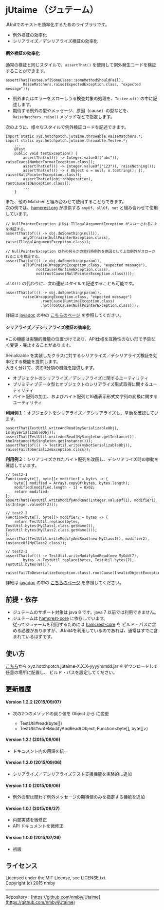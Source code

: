 # jUtaime （ジュテーム）
JUnitでのテストを効率化するためのライブラリです。  
* 例外検証の効率化  
* シリアライズ／デシリアライズ検証の効率化  
  
  
#### 例外検証の効率化

通常の検証と同じスタイルで、`assertThat()` を使用して例外発生コードを検証することができます。  

    assertThat(Testee.of(SomeClass::someMethodShouldFail),
            RaiseMatchers.raise(ExpectedException.class, "expected message"));

* 例外またはエラーをスローしうる検査対象の処理を、`Testee.of()` の中に記述します。
* 期待する例外の型やメッセージ、原因（cause）の型などを、`RaiseMatchers.raise()` メソッドなどで指定します。

次のように、様々なスタイルで例外検証コードを記述できます。  

    import static xyz.hotchpotch.jutaime.throwable.RaiseMatchers.*;
    import static xyz.hotchpotch.jutaime.throwable.Testee.*;
        ...
        @Test
        public void testException() {
            assertThat(of(() -> Integer.valueOf("abc")), raiseExact(NumberFormatException.class));
            assertThat(of(() -> Integer.valueOf("123")), raiseNothing());
            assertThat(of(() -> { Object o = null; o.toString(); }), raise(NullPointerException.class));
            assertThat(of(obj::dbOperation), rootCause(IOException.class));
            ...
        }

また、他の Matcher と組み合わせて使用することもできます。  
次の例では、[hamcrest.org](http://hamcrest.org/JavaHamcrest/) が提供する `anyOf`、`allOf`、`not` と組み合わせて使用しています。  

    // NullPointerException または IllegalArgumentException がスローされることを検証する。
    assertThat(of(() -> obj.doSomething(null)),
            anyOf(raise(NullPointerException.class), raise(IllegalArgumentException.class));
    
    // NullPointerException 以外の何らかの実行時例外を原因として上位例外がスローされることを検証する。
    assertThat(of(() -> obj.doSomething(param)),
            allOf(raise(WrappingException.class, "expected message"),
                  rootCause(RuntimeException.class),
                  not(rootCause(NullPointerException.class))));

`allOf()` の代わりに、次の連結スタイルで記述することも可能です。  

    assertThat(of(() -> obj.doSomething(param)),
            raise(WrappingException.class, "expected message")
                    .rootCause(RuntimeException.class)
                    .not(rootCause(NullPointerException.class)));

詳細は [javadoc](http://nmby.github.io/jUtaime/api-docs/index.html) の中の
[こちらのページ](http://nmby.github.io/jUtaime/api-docs/xyz/hotchpotch/jutaime/throwable/package-summary.html)
を参照してください。  
  
#### シリアライズ／デシリアライズ検証の効率化

※この機能は実験的機能の位置づけであり、API仕様を互換性のない形で予告なく変更・廃止することがあります。  
  
Serializable を実装したクラスに対するシリアライズ／デシリアライズ検証を効率化する機能を提供します。  
大きく分けて、次の3分類の機能を提供します。  
* オブジェクトのシリアライズ／デシリアライズに関するユーティリティ  
* プリミティブデータ型とオブジェクトのシリアライズ形式取得に関するユーティリティ  
* バイト配列の加工、およびバイト配列と16進表示形式文字列の変換に関するユーティリティ  
  
**利用例１**：オブジェクトをシリアライズ／デシリアライズし、挙動を確認しています。

    assertThat(TestUtil.writeAndRead(mySerializableObj), is(mySerializableObj));
    assertThat(TestUtil.writeAndRead(MySingleton.getInstance()), theInstance(MySingleton.getInstance()));
    assertThat(of(() -> TestUtil.write(myNotSerializableObj)), raise(FailToSerializeException.class));

**利用例２**：シリアライズされたバイト配列を改竄し、デシリアライズ時の挙動を確認しています。

    // test2-1
    Function<byte[], byte[]> modifier1 = bytes -> {
        byte[] modified = Arrays.copyOf(bytes, bytes.length);
        modified[modified.length - 1] = 0x02;
        return modified;
    };
    assertThat(TestUtil.writeModifyAndRead(Integer.valueOf(1), modifier1), is(Integer.valueOf(2)));
    
    // test2-2
    Function<byte[], byte[]> modifier2 = bytes -> {
        return TestUtil.replace(bytes, TestUtil.bytes(MyClass1.class.getName()), TestUtil.bytes(MyClass2.class.getName()));
    };
    assertThat(TestUtil.writeModifyAndRead(new MyClass1(), modifier2), instanceOf(MyClass2.class));
    
    // test2-3
    assertThat(of(() -> TestUtil.writeModifyAndRead(new MyOdd(7),
            bytes -> TestUtil.replace(bytes, TestUtil.bytes(7), TestUtil.bytes(8)))),
            raise(FailToDeserializeException.class).rootCause(InvalidObjectException.class));

詳細は [javadoc](http://nmby.github.io/jUtaime/api-docs/index.html) の中の
[こちらのページ](http://nmby.github.io/jUtaime/api-docs/xyz/hotchpotch/jutaime/serializable/experimental/TestUtil.html)
を参照してください。  

## 前提・依存
* ジュテームのサポート対象は java 8 です。java 7 以前では利用できません。
* ジュテームは [hamcrest-core](http://search.maven.org/#search%7Cga%7C1%7Cg%3Aorg.hamcrest) に依存しています。  
従ってジュテームを利用するためには [hamcrest-core](http://search.maven.org/#search%7Cga%7C1%7Cg%3Aorg.hamcrest) を
ビルド・パスに含める必要がありますが、JUnit4を利用しているのであれば、通常はすでに含まれているはずです。  

## 使い方
[こちら](https://github.com/nmby/jUtaime/releases)から xyz.hotchpotch.jutaime-X.X.X-yyyymmdd.jar をダウンロードして任意の場所に配置し、
ビルド・パスを設定してください。  

## 更新履歴
#### Version 1.2.2 (2015/09/07)
* 次の2つのメソッドの戻り値を Object から <T> に変更
  - TestUtil#read(byte[])
  - TestUtil#writeModifyAndRead(Object, Function<byte[], byte[]>)

#### Version 1.2.1 (2015/09/06)
* ドキュメント内の用語を統一

#### Version 1.2.0 (2015/09/06)
* シリアライズ／デシリアライズテスト支援機能を実験的に追加

#### Version 1.1.0 (2015/09/06)
* 例外の型は問わず例外メッセージの期待値のみを指定する機能を追加

#### Version 1.0.1 (2015/08/27)
* 内部実装を微修正
* API ドキュメントを微修正

#### Version 1.0.0 (2015/07/26)
* 初版

## ライセンス
Licensed under the MIT License, see LICENSE.txt.  
Copyright (c) 2015 nmby  

---
Repository : [https://github.com/nmby/jUtaime](https://github.com/nmby/jUtaime)

